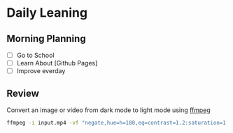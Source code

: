 # Daily Leaning
## Morning Planning
- [ ] Go to School
- [ ] Learn About [Github Pages]
- [ ] Improve everday
## Review
Convert an image or video from dark mode to light mode using [ffmpeg](https://www.ffmpeg.org)

```bash
ffmpeg -i input.mp4 -vf "negate,hue=h=180,eq=contrast=1.2:saturation=1.1" output.mp4
```
